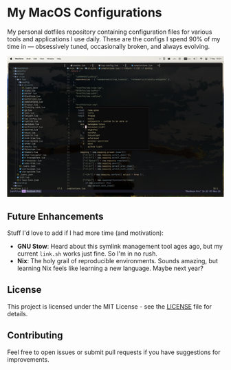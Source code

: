 # My MacOS Configurations

My personal dotfiles repository containing configuration files for various tools and applications I use daily. These are the configs I spend 90% of my time in — obsessively tuned, occasionally broken, and always evolving.

![Neovim Setup](assets/editor.png)

## Future Enhancements

Stuff I'd love to add if I had more time (and motivation):

- **GNU Stow**: Heard about this symlink management tool ages ago, but my current `link.sh` works just fine. So I'm in no rush.
- **Nix**: The holy grail of reproducible environments. Sounds amazing, but learning Nix feels like learning a new language. Maybe next year?

## License

This project is licensed under the MIT License - see the [LICENSE](LICENSE) file for details.

## Contributing

Feel free to open issues or submit pull requests if you have suggestions for improvements.
